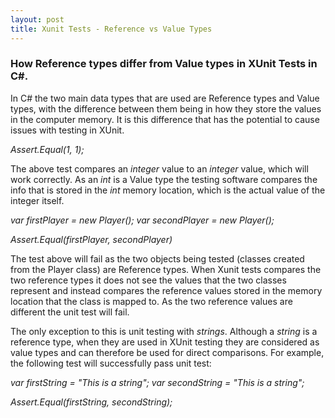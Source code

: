 ```yaml
---
layout: post
title: Xunit Tests - Reference vs Value Types
---
```


### How Reference types differ from Value types in XUnit Tests in C#.

In C# the two main data types that are used are Reference types and Value types, with the difference between them being in how they store the values in the computer memory. It is this difference that has the potential to cause issues with testing in XUnit.

_Assert.Equal(1, 1);_


The above test compares an _integer_ value to an _integer_ value, which will work correctly.  As an _int_ is a Value type the testing software compares the info that is stored in the _int_ memory location, which is the actual value of the integer itself.


_var firstPlayer = new Player();_
_var secondPlayer = new Player();_

_Assert.Equal(firstPlayer, secondPlayer)_


The test above will fail as the two objects being tested (classes created from the Player class) are Reference types.  When Xunit tests compares the two reference types it does not see the values that the two classes represent and instead compares the reference values stored in the memory location that the class is mapped to.  As the two reference values are different the unit test will fail.

The only exception to this is unit testing with _strings_.  Although a _string_ is a reference type, when they are used in XUnit testing they are considered as value types and can therefore be used for direct comparisons.  For example, the following test will successfully pass unit test:


_var firstString = "This is a string";_
_var secondString = "This is a string";_

_Assert.Equal(firstString, secondString);_
